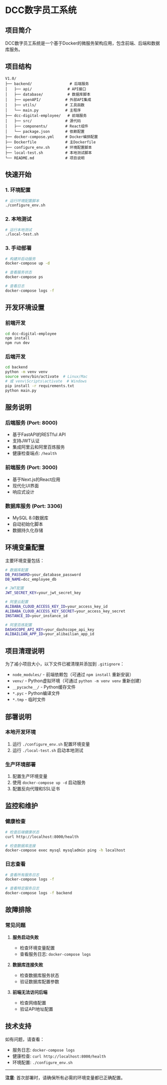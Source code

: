 # DCC数字员工系统

## 项目简介

DCC数字员工系统是一个基于Docker的微服务架构应用，包含前端、后端和数据库服务。

## 项目结构

```
V1.0/
├── backend/                 # 后端服务
│   ├── api/                # API接口
│   ├── database/           # 数据库脚本
│   ├── openAPI/           # 外部API集成
│   ├── utils/             # 工具函数
│   └── main.py            # 主程序
├── dcc-digital-employee/   # 前端服务
│   ├── src/               # 源代码
│   ├── components/        # React组件
│   └── package.json       # 依赖配置
├── docker-compose.yml     # Docker编排配置
├── Dockerfile             # 主Dockerfile
├── configure_env.sh       # 环境配置脚本
├── local-test.sh          # 本地测试脚本
└── README.md              # 项目说明
```

## 快速开始

### 1. 环境配置

```bash
# 运行环境配置脚本
./configure_env.sh
```

### 2. 本地测试

```bash
# 运行本地测试
./local-test.sh
```

### 3. 手动部署

```bash
# 构建并启动服务
docker-compose up -d

# 查看服务状态
docker-compose ps

# 查看日志
docker-compose logs -f
```

## 开发环境设置

### 前端开发
```bash
cd dcc-digital-employee
npm install
npm run dev
```

### 后端开发
```bash
cd backend
python -m venv venv
source venv/bin/activate  # Linux/Mac
# 或 venv\Scripts\activate  # Windows
pip install -r requirements.txt
python main.py
```

## 服务说明

### 后端服务 (Port: 8000)
- 基于FastAPI的RESTful API
- 支持JWT认证
- 集成阿里云和阿里百炼服务
- 健康检查端点: `/health`

### 前端服务 (Port: 3000)
- 基于Next.js的React应用
- 现代化UI界面
- 响应式设计

### 数据库服务 (Port: 3306)
- MySQL 8.0数据库
- 自动初始化脚本
- 数据持久化存储

## 环境变量配置

主要环境变量包括：

```bash
# 数据库配置
DB_PASSWORD=your_database_password
DB_NAME=dcc_employee_db

# JWT配置
JWT_SECRET_KEY=your_jwt_secret_key

# 阿里云配置
ALIBABA_CLOUD_ACCESS_KEY_ID=your_access_key_id
ALIBABA_CLOUD_ACCESS_KEY_SECRET=your_access_key_secret
INSTANCE_ID=your_instance_id

# 阿里百炼配置
DASHSCOPE_API_KEY=your_dashscope_api_key
ALIBAILIAN_APP_ID=your_alibailian_app_id
```

## 项目清理说明

为了减小项目大小，以下文件已被清理并添加到 `.gitignore`：

- `node_modules/` - 前端依赖包（可通过 `npm install` 重新安装）
- `venv/` - Python虚拟环境（可通过 `python -m venv venv` 重新创建）
- `__pycache__/` - Python缓存文件
- `*.pyc` - Python编译文件
- `*.tmp` - 临时文件

## 部署说明

### 本地开发环境
1. 运行 `./configure_env.sh` 配置环境变量
2. 运行 `./local-test.sh` 启动本地测试

### 生产环境部署
1. 配置生产环境变量
2. 使用 `docker-compose up -d` 启动服务
3. 配置反向代理和SSL证书

## 监控和维护

### 健康检查
```bash
# 检查后端健康状态
curl http://localhost:8000/health

# 检查数据库连接
docker-compose exec mysql mysqladmin ping -h localhost
```

### 日志查看
```bash
# 查看所有服务日志
docker-compose logs -f

# 查看特定服务日志
docker-compose logs -f backend
```

## 故障排除

### 常见问题

1. **服务启动失败**
   - 检查环境变量配置
   - 查看服务日志: `docker-compose logs`

2. **数据库连接失败**
   - 检查数据库服务状态
   - 验证数据库配置参数

3. **前端无法访问后端**
   - 检查网络配置
   - 验证API地址配置

## 技术支持

如有问题，请查看：
- 服务日志: `docker-compose logs`
- 健康检查: `curl http://localhost:8000/health`
- 环境配置: `./configure_env.sh`

---

**注意**: 首次部署时，请确保所有必需的环境变量都已正确配置。
